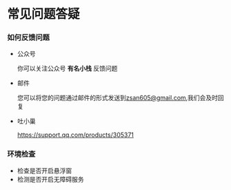 # 常见问题答疑

### 如何反馈问题
- 公众号

    你可以关注公众号 **有名小栈** 反馈问题

- 邮件

    您可以将您的问题通过邮件的形式发送到<zsan605@gmail.com>,我们会及时回复
- 吐小巢

    https://support.qq.com/products/305371


### 环境检查
- 检查是否开启悬浮窗
- 检测是否开启无障碍服务
